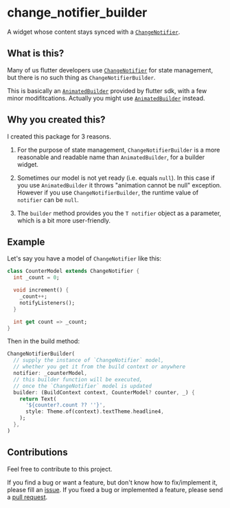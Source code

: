 # change_notifier_builder

A widget whose content stays synced with a [`ChangeNotifier`](https://api.flutter.dev/flutter/foundation/ChangeNotifier-class.html).

## What is this?

Many of us flutter developers use [`ChangeNotifier`](https://api.flutter.dev/flutter/foundation/ChangeNotifier-class.html) for state management, but there is no such thing as `ChangeNotifierBuilder`.

This is basically an [`AnimatedBuilder`](https://api.flutter.dev/flutter/widgets/AnimatedBuilder-class.html) provided by flutter sdk, with a few minor modifitcations. Actually you might use [`AnimatedBuilder`](https://api.flutter.dev/flutter/widgets/AnimatedBuilder-class.html) instead.

## Why you created this?

I created this package for 3 reasons.

1. For the purpose of state management, `ChangeNotifierBuilder` is a more reasonable and readable name than `AnimatedBuilder`, for a builder widget.

2. Sometimes our model is not yet ready (i.e. equals `null`). In this case if you use `AnimatedBuilder` it throws "animation cannot be null" exception. However if you use `ChangeNotifierBuilder`, the runtime value of `notifier` can be `null`.

3. The `builder` method provides you the `T notifier` object as a parameter, which is a bit more user-friendly.

## Example

Let's say you have a model of `ChangeNotifier` like this:

```dart
class CounterModel extends ChangeNotifier {
  int _count = 0;

  void increment() {
    _count++;
    notifyListeners();
  }

  int get count => _count;
}
```

Then in the build method:

```dart
ChangeNotifierBuilder(
  // supply the instance of `ChangeNotifier` model,
  // whether you get it from the build context or anywhere
  notifier: _counterModel,
  // this builder function will be executed,
  // once the `ChangeNotifier` model is updated
  builder: (BuildContext context, CounterModel? counter, _) {
    return Text(
      '${counter?.count ?? ''}',
      style: Theme.of(context).textTheme.headline4,
    );
  },
)
```

## Contributions

Feel free to contribute to this project.

If you find a bug or want a feature, but don't know how to fix/implement it, please fill an [issue](https://github.com/crizant/change_notifier_builder/issues).
If you fixed a bug or implemented a feature, please send a [pull request](https://github.com/crizant/change_notifier_builder/pulls).
